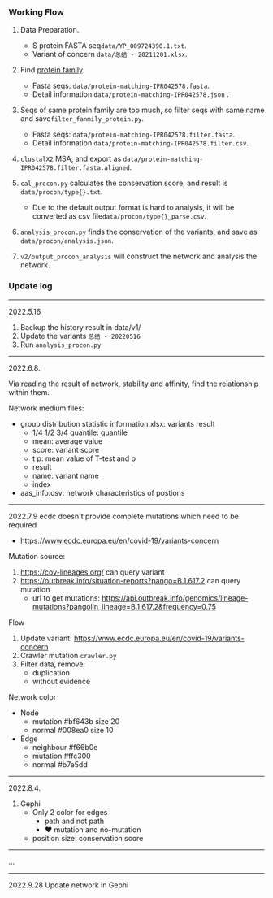 ### Working Flow
1. Data Preparation.
   * S protein FASTA seq`data/YP_009724390.1.txt`.
   * Variant of concern `data/总结 - 20211201.xlsx`.
2. Find [protein family](http://www.ebi.ac.uk/interpro/result/InterProScan/iprscan5-R20210917-073330-0879-28690888-p2m/).
      * Fasta seqs: `data/protein-matching-IPR042578.fasta`.
      * Detail information `data/protein-matching-IPR042578.json` .
3. Seqs of same protein family are too much, so filter seqs with same name and save`filter_fanmily_protein.py`.
      * Fasta seqs: `data/protein-matching-IPR042578.filter.fasta`.
      * Detail information `data/protein-matching-IPR042578.filter.csv`.
4. `clustalX2` MSA, and export as `data/protein-matching-IPR042578.filter.fasta.aligned`.
5. `cal_procon.py` calculates the conservation score, and result is  `data/procon/type{}.txt`.
   * Due to the default output format is hard to analysis, it will be converted as csv file`data/procon/type{}_parse.csv`.
   
7. `analysis_procon.py` finds the conservation of the variants, and save as `data/procon/analysis.json`.
8. `v2/output_procon_analysis` will construct the network and analysis the network.


### Update log
---
2022.5.16
1. Backup the history result in data/v1/
2. Update the variants `总结 - 20220516`
3. Run `analysis_procon.py` 

---
2022.6.8.

Via reading the result of network, stability and affinity, find the relationship within them.

Network medium files:
* group distribution statistic information.xlsx: variants result
  * 1/4 1/2 3/4 quantile: quantile   
  * mean: average value
  * score: variant score
  * t p: mean value of T-test and p
  * result
  * name: variant name
  * index 
* aas_info.csv: network characteristics of postions


---
2022.7.9
ecdc doesn't provide complete mutations which need to be required
* https://www.ecdc.europa.eu/en/covid-19/variants-concern

Mutation source:
1. https://cov-lineages.org/ can query variant
2. https://outbreak.info/situation-reports?pango=B.1.617.2 can query mutation
   * url to get mutations: https://api.outbreak.info/genomics/lineage-mutations?pangolin_lineage=B.1.617.2&frequency=0.75

Flow
1. Update variant: https://www.ecdc.europa.eu/en/covid-19/variants-concern
2. Crawler mutation `crawler.py`
3. Filter data, remove:
    * duplication
    * without evidence

Network color
* Node
    * mutation #bf643b size 20
    * normal #008ea0  size 10
* Edge
  * neighbour #f66b0e
  * mutation #ffc300
  * normal #b7e5dd

---
2022.8.4. 
1. Gephi 
   * Only 2 color for edges
     * path and not path
     * ♥ mutation and no-mutation
   * position size: conservation score

---
...

---
2022.9.28
Update network in Gephi